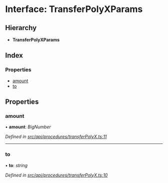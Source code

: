# Interface: TransferPolyXParams

## Hierarchy

* **TransferPolyXParams**

## Index

### Properties

* [amount](_src_api_procedures_transferpolyx_.transferpolyxparams.md#amount)
* [to](_src_api_procedures_transferpolyx_.transferpolyxparams.md#to)

## Properties

###  amount

• **amount**: *BigNumber*

*Defined in [src/api/procedures/transferPolyX.ts:11](https://github.com/PolymathNetwork/polymesh-sdk/blob/2aa4a44/src/api/procedures/transferPolyX.ts#L11)*

___

###  to

• **to**: *string*

*Defined in [src/api/procedures/transferPolyX.ts:10](https://github.com/PolymathNetwork/polymesh-sdk/blob/2aa4a44/src/api/procedures/transferPolyX.ts#L10)*
